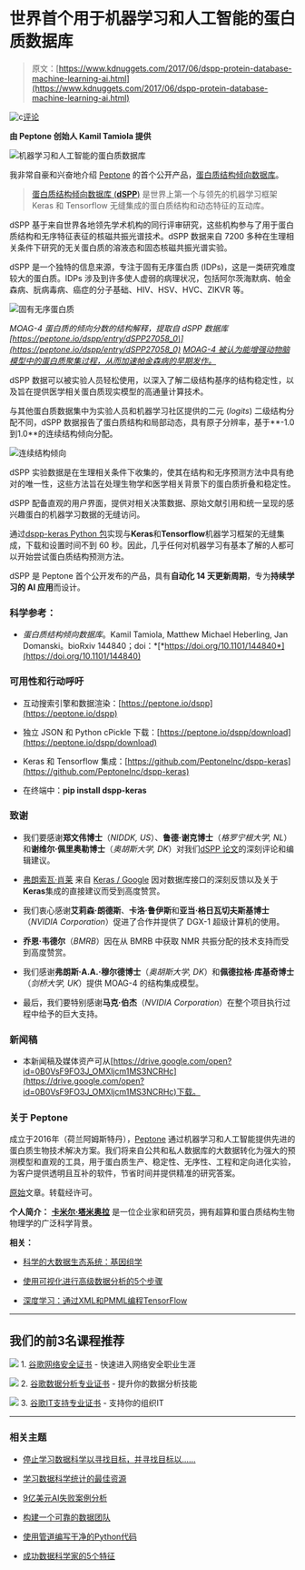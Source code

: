 # 世界首个用于机器学习和人工智能的蛋白质数据库

> 原文：[https://www.kdnuggets.com/2017/06/dspp-protein-database-machine-learning-ai.html](https://www.kdnuggets.com/2017/06/dspp-protein-database-machine-learning-ai.html)

![c](../Images/3d9c022da2d331bb56691a9617b91b90.png)[评论](#comments)

**由 Peptone 创始人 Kamil Tamiola 提供**

![机器学习和人工智能的蛋白质数据库](../Images/284fe97f87be7300d6b84955e2d1c3b7.png)

我非常自豪和兴奋地介绍 [Peptone](https://peptone.io/) 的首个公开产品，[蛋白质结构倾向数据库](https://peptone.io/dspp)。

> [蛋白质结构倾向数据库 (**dSPP**)](https://peptone.io/dspp) 是世界上第一个与领先的机器学习框架 Keras 和 Tensorflow 无缝集成的蛋白质结构和动态特征的互动库。

dSPP 基于来自世界各地领先学术机构的同行评审研究，这些机构参与了用于蛋白质结构和无序特征表征的核磁共振光谱技术。dSPP 数据来自 7200 多种在生理相关条件下研究的无关蛋白质的溶液态和固态核磁共振光谱实验。

dSPP 是一个独特的信息来源，专注于固有无序蛋白质 (IDPs)，这是一类研究难度较大的蛋白质。IDPs 涉及到许多使人虚弱的病理状况，包括阿尔茨海默病、帕金森病、朊病毒病、癌症的分子基础、HIV、HSV、HVC、ZIKVR 等。

![固有无序蛋白质](../Images/622e2b7ea7ab7306d18d1e55afe9a8b8.png)

*MOAG-4 蛋白质的倾向分数的结构解释，提取自 dSPP 数据库 [https://peptone.io/dspp/entry/dSPP27058_0\](https://peptone.io/dspp/entry/dSPP27058_0)* [*MOAG-4 被认为能增强动物脑模型中的蛋白质聚集过程，从而加速帕金森病的早期发作。*](http://www.jbc.org/content/early/2017/03/23/jbc.M116.764886)

dSPP 数据可以被实验人员轻松使用，以深入了解二级结构基序的结构稳定性，以及旨在提供医学相关蛋白质现实模型的高通量计算技术。

与其他蛋白质数据集中为实验人员和机器学习社区提供的二元 (*logits*) 二级结构分配不同，dSPP 数据报告了蛋白质结构和局部动态，具有原子分辨率，基于**-1.0到1.0**的连续结构倾向分配。

![连续结构倾向](../Images/49732abe9f76228c12c2aa2a6fbb94e2.png)

dSPP 实验数据是在生理相关条件下收集的，使其在结构和无序预测方法中具有绝对的唯一性，这些方法旨在处理生物学和医学相关背景下的蛋白质折叠和稳定性。

dSPP 配备直观的用户界面，提供对相关决策数据、原始文献引用和统一呈现的感兴趣蛋白的机器学习数据的无缝访问。

通过[dspp-keras Python 包](https://github.com/PeptoneInc/dspp-keras)实现与**Keras**和**Tensorflow**机器学习框架的无缝集成，下载和设置时间不到 60 秒。因此，几乎任何对机器学习有基本了解的人都可以开始尝试蛋白质结构预测方法。

dSPP 是 Peptone 首个公开发布的产品，具有**自动化 14 天更新周期**，专为**持续学习的 AI 应用**而设计。

### 科学参考：

+   *蛋白质结构倾向数据库*。Kamil Tamiola, Matthew Michael Heberling, Jan Domanski。bioRxiv 144840；doi：*[*https://doi.org/10.1101/144840*](https://doi.org/10.1101/144840)

### 可用性和行动呼吁

+   互动搜索引擎和数据渲染：[https://peptone.io/dspp](https://peptone.io/dspp)

+   独立 JSON 和 Python cPickle 下载：[https://peptone.io/dspp/download](https://peptone.io/dspp/download)

+   Keras 和 Tensorflow 集成：[https://github.com/PeptoneInc/dspp-keras](https://github.com/PeptoneInc/dspp-keras)

+   在终端中：**pip install dspp-keras**

### 致谢

+   我们要感谢**郑文伟博士**（*NIDDK, US*）、**鲁德·谢克博士**（*格罗宁根大学, NL*）和**谢维尔·佩里奥勒博士**（*奥胡斯大学, DK*）对我们[dSPP 论文](http://biorxiv.org/content/early/2017/06/01/144840)的深刻评论和编辑建议。

+   [弗朗索瓦·肖莱](https://github.com/fchollet) 来自 [Keras / Google](https://github.com/fchollet/keras) 因对数据库接口的深刻反馈以及关于**Keras**集成的直接建议而受到高度赞赏。

+   我们衷心感谢**艾莉森·朗德斯**、**卡洛·鲁伊斯**和**亚当·格日瓦切夫斯基博士**（*NVIDIA Corporation*）促进了合作并提供了 DGX-1 超级计算机的使用。

+   **乔恩·韦德尔**（*BMRB*）因在从 BMRB 中获取 NMR 共振分配的技术支持而受到高度赞赏。

+   我们感谢**弗朗斯·A.A.·穆尔德博士**（*奥胡斯大学, DK*）和**佩德拉格·库基奇博士**（*剑桥大学, UK*）提供 MOAG-4 的结构集成模型。

+   最后，我们要特别感谢**马克·伯杰**（*NVIDIA Corporation*）在整个项目执行过程中给予的巨大支持。

### **新闻稿**

+   本新闻稿及媒体资产可从[https://drive.google.com/open?id=0B0VsF9FO3J_OMXljcm1MS3NCRHc](https://drive.google.com/open?id=0B0VsF9FO3J_OMXljcm1MS3NCRHc)下载。

### 关于 Peptone

成立于2016年（荷兰阿姆斯特丹），[Peptone](https://peptone.io/) 通过机器学习和人工智能提供先进的蛋白质生物技术解决方案。我们将来自公共和私人数据库的大数据转化为强大的预测模型和直观的工具，用于蛋白质生产、稳定性、无序性、工程和定向进化实验，为客户提供透明且互补的软件，节省时间并提供精准的研究答案。

[原始](https://www.linkedin.com/pulse/worlds-first-protein-database-machine-learning-ai-kamil-tamiola)文章。转载经许可。

**个人简介：** **[卡米尔·塔米奥拉](https://www.linkedin.com/in/ktamiola/)** 是一位企业家和研究员，拥有超算和蛋白质结构生物物理学的广泛科学背景。

**相关：**

+   [科学的大数据生态系统：基因组学](/2016/12/big-data-ecosystem-science-genomics.html)

+   [使用可视化进行高级数据分析的5个步骤](/2016/10/qlucore-5-steps-data-analysis-visualization.html)

+   [深度学习：通过XML和PMML编程TensorFlow](/2017/06/deep-learning-tensorflow-programming-xml-pmml.html)

* * *

## 我们的前3名课程推荐

![](../Images/0244c01ba9267c002ef39d4907e0b8fb.png) 1\. [谷歌网络安全证书](https://www.kdnuggets.com/google-cybersecurity) - 快速进入网络安全职业生涯

![](../Images/e225c49c3c91745821c8c0368bf04711.png) 2\. [谷歌数据分析专业证书](https://www.kdnuggets.com/google-data-analytics) - 提升你的数据分析技能

![](../Images/0244c01ba9267c002ef39d4907e0b8fb.png) 3\. [谷歌IT支持专业证书](https://www.kdnuggets.com/google-itsupport) - 支持你的组织IT

* * *

### 相关主题

+   [停止学习数据科学以寻找目标，并寻找目标以……](https://www.kdnuggets.com/2021/12/stop-learning-data-science-find-purpose.html)

+   [学习数据科学统计的最佳资源](https://www.kdnuggets.com/2021/12/springboard-top-resources-learn-data-science-statistics.html)

+   [9亿美元AI失败案例分析](https://www.kdnuggets.com/2021/12/9b-ai-failure-examined.html)

+   [构建一个可靠的数据团队](https://www.kdnuggets.com/2021/12/build-solid-data-team.html)

+   [使用管道编写干净的Python代码](https://www.kdnuggets.com/2021/12/write-clean-python-code-pipes.html)

+   [成功数据科学家的5个特征](https://www.kdnuggets.com/2021/12/5-characteristics-successful-data-scientist.html)
